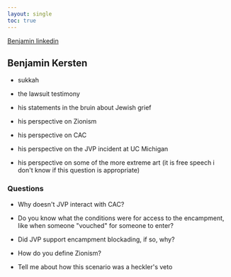 ```yaml
---
layout: single
toc: true
---
```


[Benjamin linkedin](https://www.linkedin.com/in/benjamin-kersten-604571a3/)

## Benjamin Kersten 

- sukkah 

- the lawsuit testimony 

- his statements in the bruin about Jewish grief 

- his perspective on Zionism 

- his perspective on CAC

- his perspective on the JVP incident at UC Michigan 

- his perspective on some of the more extreme art (it is free speech i don't know if this question is appropriate)

### Questions

- Why doesn't JVP interact with CAC? 

- Do you know what the conditions were for access to the encampment, like when someone "vouched" for someone to enter? 

- Did JVP support encampment blockading, if so, why?

- How do you define Zionism? 

- Tell me about how this scenario was a heckler's veto